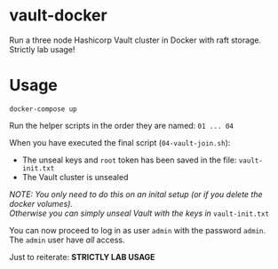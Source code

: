 # vault-docker

Run a three node Hashicorp Vault cluster in Docker with raft storage.  
Strictly lab usage!

# Usage
````
docker-compose up
````
Run the helper scripts in the order they are named: `01 ... 04`

When you have executed the final script (`04-vault-join.sh`):
- The unseal keys and `root` token has been saved in the file: `vault-init.txt` 
- The Vault cluster is unsealed

_NOTE: You only need to do this on an inital setup (or if you delete the docker volumes).  
Otherwise you can simply unseal Vault with the keys in_ `vault-init.txt`

You can now proceed to log in as user `admin` with the password `admin`.  
The `admin` user have _all_ access.  

Just to reiterate: **STRICTLY LAB USAGE**

